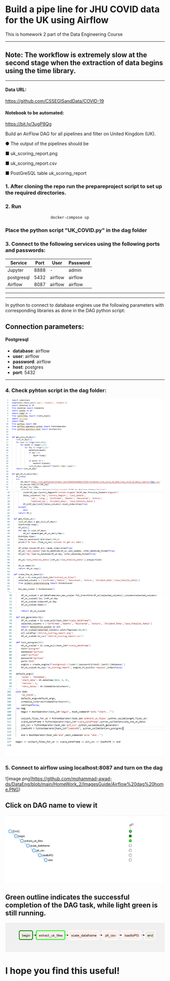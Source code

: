 
# Build a pipe line for JHU COVID data for the UK using Airflow

This is homework 2 part of the Data Engineering Course

--------------------

## **Note**: The workflow is extremely slow at the second stage when the extraction of data begins using the time library.

--------------

#### Data URL:
https://github.com/CSSEGISandData/COVID-19

#### Notebook to be automated:
https://bit.ly/3ugP8Qg

Build an AirFlow DAG for all pipelines and filter on United Kingdom (UK).

● The output of the pipelines should be

■ uk_scoring_report.png

■ uk_scoring_report.csv

■ PostGreSQL table uk_scoring_report

### 1. After cloning the repo run the prepareproject script to set up the required directories.
### 2. Run 
                        docker-compose up

### Place the python script "UK_COVID.py" in the dag folder

### 3. Connect to the following services using the following ports and passwords:
| Service    |  Port | User  |Password   |   
|------------|---|---|---|
| Jupyter    |8888 |  - | admin  |   
| postgresql | 5432  |  airflow | airflow  |   
| Airflow |  8087 | airflow  |  airflow |   

-------
-------
In python to connect to database engines use the following parameters with corresponding libraries as done in the DAG python script:
## Connection parameters:
#### Postgresql
- **database**: airflow
- **user**: airflow
- **password**: airflow
- **host**: postgres
- **port**: 5432
----


### 4. Check pyhton script in the dag folder:
![image.png](https://github.com/mohammad-awad-ds/DataEng/blob/main/HomeWork_2/ImagesGuide/Snippit%201.PNG)
![image.png](https://github.com/mohammad-awad-ds/DataEng/blob/main/HomeWork_2/ImagesGuide/Snippit%202.PNG)
![image.png](https://github.com/mohammad-awad-ds/DataEng/blob/main/HomeWork_2/ImagesGuide/Snippit%203.PNG)
![image.png](https://github.com/mohammad-awad-ds/DataEng/blob/main/HomeWork_2/ImagesGuide/Snippit%204.PNG)
### 5. Connect to airflow using localhost:8087 and turn on the dag
![image.png]https://github.com/mohammad-awad-ds/DataEng/blob/main/HomeWork_2/ImagesGuide/Airflow%20dag%20home.PNG)
## Click on DAG name to view it 
![image.png](https://github.com/mohammad-awad-ds/DataEng/blob/main/HomeWork_2/ImagesGuide/dag%20tree%20view.PNG)
## Green outline indicates the successful completion of the DAG task, while light green is still running.
![image.png](https://github.com/mohammad-awad-ds/DataEng/blob/main/HomeWork_2/ImagesGuide/dag%20graph%20view.PNG)

# I hope you find this useful!



